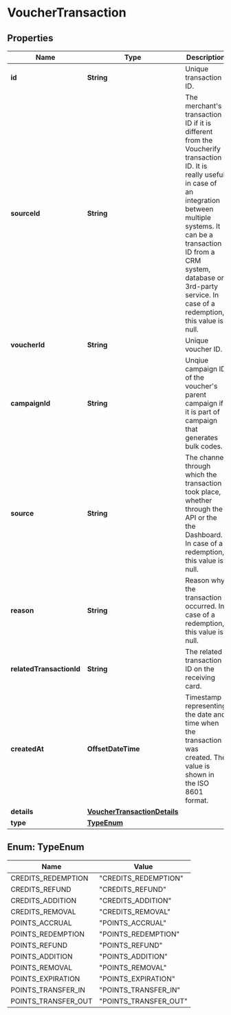 

# VoucherTransaction


## Properties

| Name | Type | Description |
|------------ | ------------- | ------------- |
|**id** | **String** | Unique transaction ID. |
|**sourceId** | **String** | The merchant&#39;s transaction ID if it is different from the Voucherify transaction ID. It is really useful in case of an integration between multiple systems. It can be a transaction ID from a CRM system, database or 3rd-party service. In case of a redemption, this value is null. |
|**voucherId** | **String** | Unique voucher ID. |
|**campaignId** | **String** | Unqiue campaign ID of the voucher&#39;s parent campaign if it is part of campaign that generates bulk codes. |
|**source** | **String** | The channel through which the transaction took place, whether through the API or the the Dashboard. In case of a redemption, this value is null. |
|**reason** | **String** | Reason why the transaction occurred. In case of a redemption, this value is null. |
|**relatedTransactionId** | **String** | The related transaction ID on the receiving card. |
|**createdAt** | **OffsetDateTime** | Timestamp representing the date and time when the transaction was created. The value is shown in the ISO 8601 format. |
|**details** | [**VoucherTransactionDetails**](VoucherTransactionDetails.md) |  |
|**type** | [**TypeEnum**](#TypeEnum) |  |



## Enum: TypeEnum

| Name | Value |
|---- | -----|
| CREDITS_REDEMPTION | &quot;CREDITS_REDEMPTION&quot; |
| CREDITS_REFUND | &quot;CREDITS_REFUND&quot; |
| CREDITS_ADDITION | &quot;CREDITS_ADDITION&quot; |
| CREDITS_REMOVAL | &quot;CREDITS_REMOVAL&quot; |
| POINTS_ACCRUAL | &quot;POINTS_ACCRUAL&quot; |
| POINTS_REDEMPTION | &quot;POINTS_REDEMPTION&quot; |
| POINTS_REFUND | &quot;POINTS_REFUND&quot; |
| POINTS_ADDITION | &quot;POINTS_ADDITION&quot; |
| POINTS_REMOVAL | &quot;POINTS_REMOVAL&quot; |
| POINTS_EXPIRATION | &quot;POINTS_EXPIRATION&quot; |
| POINTS_TRANSFER_IN | &quot;POINTS_TRANSFER_IN&quot; |
| POINTS_TRANSFER_OUT | &quot;POINTS_TRANSFER_OUT&quot; |




